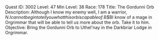 Quest ID: 3002
Level: 47
Min Level: 38
Race: 178
Title: The Gordunni Orb
Description: Although I know my enemy well, I am a warrior, $N. I cannot begin to tell you what this orb is capable of.$B$BI know of a mage in Orgrimmar that will be able to tell us more about the orb. Take it to him. 
Objective: Bring the Gordunni Orb to Uthel'nay in the Darkbriar Lodge in Orgrimmar.
